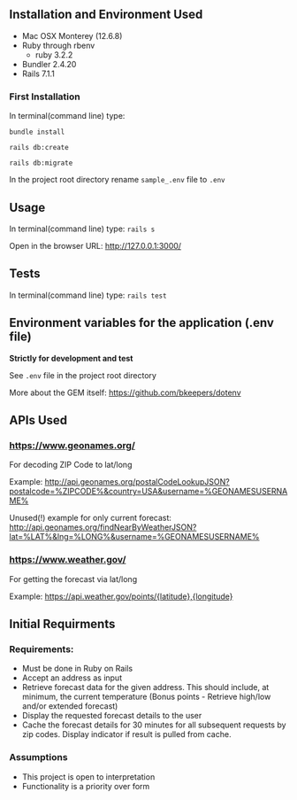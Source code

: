 ## Installation and Environment Used
* Mac OSX Monterey (12.6.8)
* Ruby through rbenv
  * ruby 3.2.2
* Bundler 2.4.20
* Rails 7.1.1

### First Installation 
In terminal(command line) type:

`bundle install`

`rails db:create`

`rails db:migrate`

In the project root directory rename `sample_.env` file to `.env`

## Usage
In terminal(command line) type: `rails s`

Open in the browser URL: http://127.0.0.1:3000/

## Tests
In terminal(command line) type:  `rails test`

## Environment variables for the application (.env file)
**Strictly for development and test**

See `.env` file in the project root directory

More about the GEM itself: https://github.com/bkeepers/dotenv

## APIs Used
### https://www.geonames.org/
For decoding ZIP Code to lat/long

Example: http://api.geonames.org/postalCodeLookupJSON?postalcode=%ZIPCODE%&country=USA&username=%GEONAMESUSERNAME%

Unused(!) example for only current forecast: http://api.geonames.org/findNearByWeatherJSON?lat=%LAT%&lng=%LONG%&username=%GEONAMESUSERNAME%

### https://www.weather.gov/
For getting the forecast via lat/long

Example: https://api.weather.gov/points/{latitude},{longitude}

## Initial Requirments
### Requirements:
* Must be done in Ruby on Rails
* Accept an address as input
* Retrieve forecast data for the given address. This should include, at minimum, the current temperature (Bonus points - Retrieve high/low and/or extended forecast)
* Display the requested forecast details to the user
* Cache the forecast details for 30 minutes for all subsequent requests by zip codes. Display indicator if result is pulled from cache.
### Assumptions
* This project is open to interpretation
* Functionality is a priority over form

